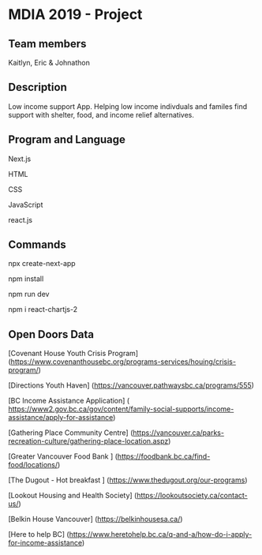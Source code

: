 # MDIA 2019 - Project
## Team members 
Kaitlyn, Eric & Johnathon

## Description
Low income support App. Helping low income indivduals and familes find support with shelter, food, and income relief alternatives.

## Program and Language
Next.js

HTML

CSS

JavaScript 

react.js

## Commands
 npx create-next-app 
 
 npm install
 
 npm run dev 
 
 npm i react-chartjs-2
 
## Open Doors Data 
[Covenant House Youth Crisis Program] (https://www.covenanthousebc.org/programs-services/houing/crisis-program/)

[Directions Youth Haven] (https://vancouver.pathwaysbc.ca/programs/555)

[BC Income Assistance Application] ( https://www2.gov.bc.ca/gov/content/family-social-supports/income-assistance/apply-for-assistance)

[Gathering Place Community Centre] (https://vancouver.ca/parks-recreation-culture/gathering-place-location.aspz) 

[Greater Vancouver Food Bank ] (https://foodbank.bc.ca/find-food/locations/)

[The Dugout - Hot breakfast ] (https://www.thedugout.org/our-programs)

[Lookout Housing and Health Society] (https://lookoutsociety.ca/contact-us/)

[Belkin House Vancouver] (https://belkinhousesa.ca/)

[Here to help BC] (https://www.heretohelp.bc.ca/q-and-a/how-do-i-apply-for-income-assistance) 
